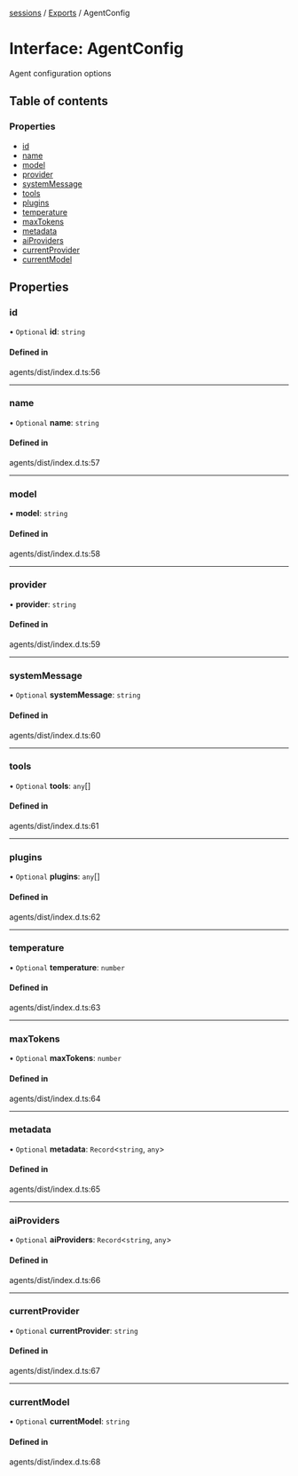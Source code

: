 <!-- 
 ⚠️  AUTO-GENERATED FILE - DO NOT EDIT MANUALLY
 This file is automatically generated by scripts/docs-generator.js
 To make changes, edit the source TypeScript files or update the generator script
-->

[sessions](../../) / [Exports](../modules) / AgentConfig

# Interface: AgentConfig

Agent configuration options

## Table of contents

### Properties

- [id](AgentConfig#id)
- [name](AgentConfig#name)
- [model](AgentConfig#model)
- [provider](AgentConfig#provider)
- [systemMessage](AgentConfig#systemmessage)
- [tools](AgentConfig#tools)
- [plugins](AgentConfig#plugins)
- [temperature](AgentConfig#temperature)
- [maxTokens](AgentConfig#maxtokens)
- [metadata](AgentConfig#metadata)
- [aiProviders](AgentConfig#aiproviders)
- [currentProvider](AgentConfig#currentprovider)
- [currentModel](AgentConfig#currentmodel)

## Properties

### id

• `Optional` **id**: `string`

#### Defined in

agents/dist/index.d.ts:56

___

### name

• `Optional` **name**: `string`

#### Defined in

agents/dist/index.d.ts:57

___

### model

• **model**: `string`

#### Defined in

agents/dist/index.d.ts:58

___

### provider

• **provider**: `string`

#### Defined in

agents/dist/index.d.ts:59

___

### systemMessage

• `Optional` **systemMessage**: `string`

#### Defined in

agents/dist/index.d.ts:60

___

### tools

• `Optional` **tools**: `any`[]

#### Defined in

agents/dist/index.d.ts:61

___

### plugins

• `Optional` **plugins**: `any`[]

#### Defined in

agents/dist/index.d.ts:62

___

### temperature

• `Optional` **temperature**: `number`

#### Defined in

agents/dist/index.d.ts:63

___

### maxTokens

• `Optional` **maxTokens**: `number`

#### Defined in

agents/dist/index.d.ts:64

___

### metadata

• `Optional` **metadata**: `Record`\<`string`, `any`\>

#### Defined in

agents/dist/index.d.ts:65

___

### aiProviders

• `Optional` **aiProviders**: `Record`\<`string`, `any`\>

#### Defined in

agents/dist/index.d.ts:66

___

### currentProvider

• `Optional` **currentProvider**: `string`

#### Defined in

agents/dist/index.d.ts:67

___

### currentModel

• `Optional` **currentModel**: `string`

#### Defined in

agents/dist/index.d.ts:68
